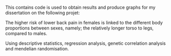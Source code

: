 This contains code is used to obtain results and produce graphs for my dissertation on the following projet:

The higher risk of lower back pain in females is linked to the different body proportions between sexes, namely; the relatively longer torso to legs, compared to males.

Using descriptive statistics, regression analysis, genetic correlation analysis and mendelian randomisation. 
